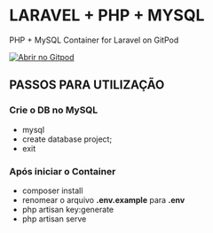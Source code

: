 # LARAVEL + PHP + MYSQL
PHP + MySQL Container for Laravel on GitPod

[![Abrir no Gitpod](https://gitpod.io/button/open-in-gitpod.svg)](https://gitpod.io/#https://github.com/wagcbjr/laravel-php-mysql/)


## PASSOS PARA UTILIZAÇÃO

### Crie o DB no MySQL
- mysql
- create database project;
- exit

### Após iniciar o Container
- composer install
- renomear o arquivo <b>.env.example</b> para <b>.env</b>
- php artisan key:generate
- php artisan serve

